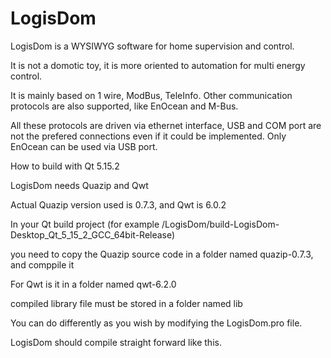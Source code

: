 # LogisDom

LogisDom is a WYSIWYG software for home supervision and control.

It is not a domotic toy, it is more oriented to automation for multi energy control.

It is mainly based on 1 wire, ModBus, TeleInfo. Other communication protocols are also supported, like EnOcean and M-Bus.

All these protocols are driven via ethernet interface, USB and COM port are not the prefered connections even if it could be implemented. Only EnOcean can be used via USB port.



How to build with Qt 5.15.2

LogisDom needs Quazip and Qwt

Actual Quazip version used is 0.7.3, and Qwt is 6.0.2

In your Qt build project (for example /LogisDom/build-LogisDom-Desktop_Qt_5_15_2_GCC_64bit-Release)

you need to copy the Quazip source code in a folder named quazip-0.7.3, and comppile it

For Qwt is it in a folder named qwt-6.2.0

compiled library file must be stored in a folder named lib

You can do differently as you wish by modifying the LogisDom.pro file.

LogisDom should compile straight forward like this.
